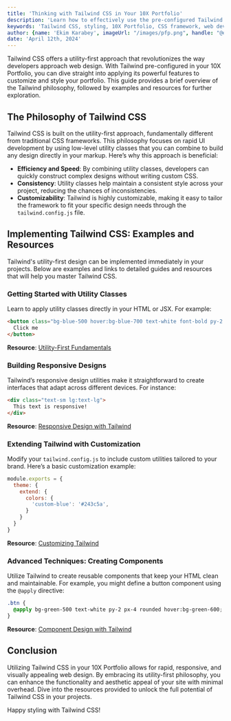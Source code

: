 ```yaml
---
title: 'Thinking with Tailwind CSS in Your 10X Portfolio'
description: 'Learn how to effectively use the pre-configured Tailwind CSS in your 10X Portfolio to enhance the aesthetics and functionality of your site.'
keywords: 'Tailwind CSS, styling, 10X Portfolio, CSS framework, web development'
author: {name: 'Ekim Karabey', imageUrl: "/images/pfp.png", handle: "@ekimerton", url: "https://www.twitter.com/ekimerton"}
date: 'April 12th, 2024'
---
```


Tailwind CSS offers a utility-first approach that revolutionizes the way developers approach web design. With Tailwind pre-configured in your 10X Portfolio, you can dive straight into applying its powerful features to customize and style your portfolio. This guide provides a brief overview of the Tailwind philosophy, followed by examples and resources for further exploration.

## The Philosophy of Tailwind CSS

Tailwind CSS is built on the utility-first approach, fundamentally different from traditional CSS frameworks. This philosophy focuses on rapid UI development by using low-level utility classes that you can combine to build any design directly in your markup. Here’s why this approach is beneficial:

- **Efficiency and Speed**: By combining utility classes, developers can quickly construct complex designs without writing custom CSS.
- **Consistency**: Utility classes help maintain a consistent style across your project, reducing the chances of inconsistencies.
- **Customizability**: Tailwind is highly customizable, making it easy to tailor the framework to fit your specific design needs through the `tailwind.config.js` file.

## Implementing Tailwind CSS: Examples and Resources

Tailwind's utility-first design can be implemented immediately in your projects. Below are examples and links to detailed guides and resources that will help you master Tailwind CSS.

### Getting Started with Utility Classes

Learn to apply utility classes directly in your HTML or JSX. For example:

```html
<button class="bg-blue-500 hover:bg-blue-700 text-white font-bold py-2 px-4 rounded">
  Click me
</button>
```

**Resource**: [Utility-First Fundamentals](https://blog.tailwindcss.com/utility-first-fundamentals)

### Building Responsive Designs

Tailwind’s responsive design utilities make it straightforward to create interfaces that adapt across different devices. For instance:

```html
<div class="text-sm lg:text-lg">
  This text is responsive!
</div>
```

**Resource**: [Responsive Design with Tailwind](https://blog.tailwindcss.com/responsive-design)

### Extending Tailwind with Customization

Modify your `tailwind.config.js` to include custom utilities tailored to your brand. Here’s a basic customization example:

```javascript
module.exports = {
  theme: {
    extend: {
      colors: {
        'custom-blue': '#243c5a',
      }
    }
  }
}
```

**Resource**: [Customizing Tailwind](https://blog.tailwindcss.com/customizing-tailwind)

### Advanced Techniques: Creating Components

Utilize Tailwind to create reusable components that keep your HTML clean and maintainable. For example, you might define a button component using the `@apply` directive:

```css
.btn {
  @apply bg-green-500 text-white py-2 px-4 rounded hover:bg-green-600;
}
```

**Resource**: [Component Design with Tailwind](https://blog.tailwindcss.com/component-design)

## Conclusion

Utilizing Tailwind CSS in your 10X Portfolio allows for rapid, responsive, and visually appealing web design. By embracing its utility-first philosophy, you can enhance the functionality and aesthetic appeal of your site with minimal overhead. Dive into the resources provided to unlock the full potential of Tailwind CSS in your projects.

Happy styling with Tailwind CSS!
